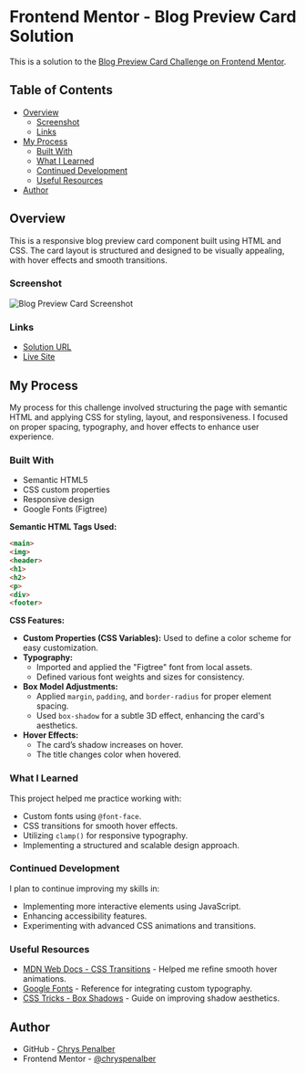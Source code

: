 # Frontend Mentor - Blog Preview Card Solution

This is a solution to the [Blog Preview Card Challenge on Frontend Mentor](https://www.frontendmentor.io/challenges/blog-preview-card-LqzwyPpW).

## Table of Contents

- [Overview](#overview)
  - [Screenshot](#screenshot)
  - [Links](#links)
- [My Process](#my-process)
  - [Built With](#built-with)
  - [What I Learned](#what-i-learned)
  - [Continued Development](#continued-development)
  - [Useful Resources](#useful-resources)
- [Author](#author)

## Overview

This is a responsive blog preview card component built using HTML and CSS. The card layout is structured and designed to be visually appealing, with hover effects and smooth transitions.

### Screenshot

![Blog Preview Card Screenshot](./assets/images/screenshot-blog-preview-card.png)

### Links

- [Solution URL](https://github.com/chryspenalber/blog-preview-card)
- [Live Site](https://chryspenalber.github.io/blog-preview-card/)

## My Process

My process for this challenge involved structuring the page with semantic HTML and applying CSS for styling, layout, and responsiveness. I focused on proper spacing, typography, and hover effects to enhance user experience.

### Built With

- Semantic HTML5
- CSS custom properties
- Responsive design
- Google Fonts (Figtree)

**Semantic HTML Tags Used:**

```html
<main>
<img>
<header>
<h1>
<h2>
<p>
<div>
<footer>
```

**CSS Features:**

- **Custom Properties (CSS Variables):** Used to define a color scheme for easy customization.
- **Typography:**
  - Imported and applied the "Figtree" font from local assets.
  - Defined various font weights and sizes for consistency.
- **Box Model Adjustments:**
  - Applied `margin`, `padding`, and `border-radius` for proper element spacing.
  - Used `box-shadow` for a subtle 3D effect, enhancing the card's aesthetics.
- **Hover Effects:**
  - The card’s shadow increases on hover.
  - The title changes color when hovered.

### What I Learned

This project helped me practice working with:

- Custom fonts using `@font-face`.
- CSS transitions for smooth hover effects.
- Utilizing `clamp()` for responsive typography.
- Implementing a structured and scalable design approach.

### Continued Development

I plan to continue improving my skills in:

- Implementing more interactive elements using JavaScript.
- Enhancing accessibility features.
- Experimenting with advanced CSS animations and transitions.

### Useful Resources

- [MDN Web Docs - CSS Transitions](https://developer.mozilla.org/en-US/docs/Web/CSS/CSS_Transitions) - Helped me refine smooth hover animations.
- [Google Fonts](https://fonts.google.com/) - Reference for integrating custom typography.
- [CSS Tricks - Box Shadows](https://css-tricks.com/almanac/properties/b/box-shadow/) - Guide on improving shadow aesthetics.

## Author

- GitHub - [Chrys Penalber](https://github.com/chryspenalber)
- Frontend Mentor - [@chryspenalber](https://www.frontendmentor.io/profile/chryspenalber)

